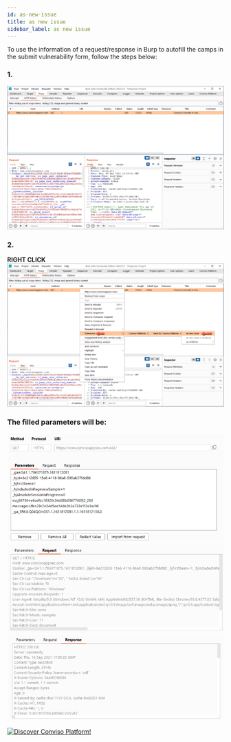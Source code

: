 ```yaml
---
id: as-new-issue
title: as new issue
sidebar_label: as new issue
---
```


To use the information of a request/response in Burp to autofill the camps in the submit vulnerability form, follow the steps below:

### **1.**
![img](../../../static/img/burp-extension/issues_tab/auto_fill/as_new_issue/1.png)

### **2.**
**RIGHT CLICK**
![img](../../../static/img/burp-extension/issues_tab/auto_fill/as_new_issue/2.png)


### **The filled parameters will be:**

![img](../../../static/img/burp-extension/issues_tab/auto_fill/as_new_issue/filled_method_protocol_url_parameters.png)
![img](../../../static/img/burp-extension/issues_tab/auto_fill/as_new_issue/filled_request.png)
![img](../../../static/img/burp-extension/issues_tab/auto_fill/as_new_issue/filled_response.png)

[![Discover Conviso Platform!](https://no-cache.hubspot.com/cta/default/5613826/interactive-125788977029.png)](https://cta-service-cms2.hubspot.com/web-interactives/public/v1/track/redirect?encryptedPayload=AVxigLKtcWzoFbzpyImNNQsXC9S54LjJuklwM39zNd7hvSoR%2FVTX%2FXjNdqdcIIDaZwGiNwYii5hXwRR06puch8xINMyL3EXxTMuSG8Le9if9juV3u%2F%2BX%2FCKsCZN1tLpW39gGnNpiLedq%2BrrfmYxgh8G%2BTcRBEWaKasQ%3D&webInteractiveContentId=125788977029&portalId=5613826)